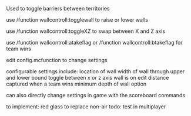 Used to toggle barriers between territories 

use /function wallcontroll:togglewall to raise or lower walls

use /function wallcontroll:toggleXZ to swap between X and Z axis

use /function wallcontroll:atakeflag or /function wallcontroll:btakeflag for team wins 

edit config.mcfunction to change settings

configurable settings include: 
    location of wall
    width of wall through upper and lower bound
    toggle between x or z axis wall is on
    edit distance captured when a team wins
    minimum depth of wall option

can also directly change settings in game with the scoreboard commands

to implement: red glass to replace non-air
todo: test in multiplayer
